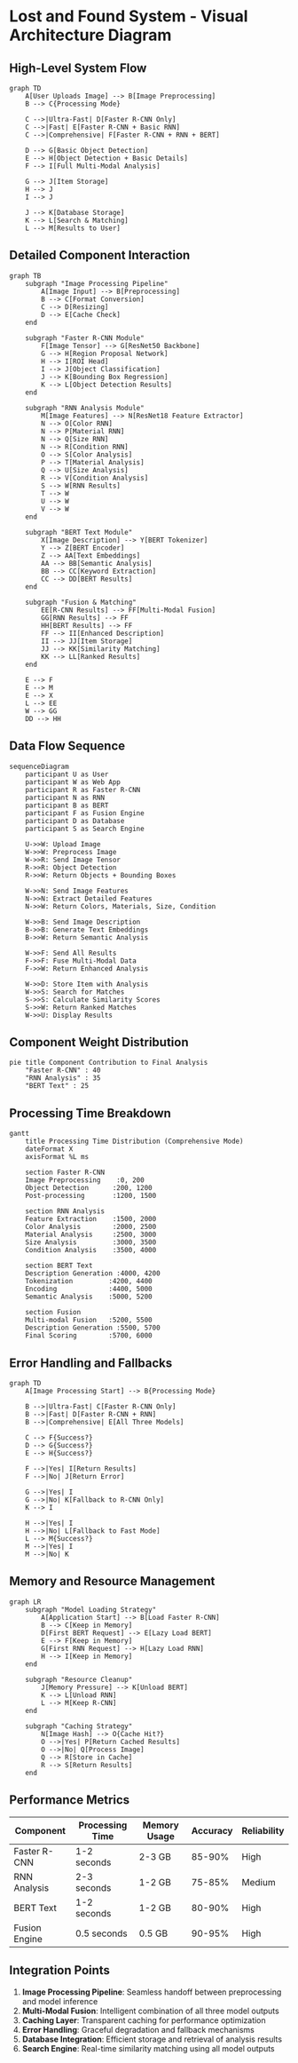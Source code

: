 # Lost and Found System - Visual Architecture Diagram

## High-Level System Flow

```mermaid
graph TD
    A[User Uploads Image] --> B[Image Preprocessing]
    B --> C{Processing Mode}
    
    C -->|Ultra-Fast| D[Faster R-CNN Only]
    C -->|Fast| E[Faster R-CNN + Basic RNN]
    C -->|Comprehensive| F[Faster R-CNN + RNN + BERT]
    
    D --> G[Basic Object Detection]
    E --> H[Object Detection + Basic Details]
    F --> I[Full Multi-Modal Analysis]
    
    G --> J[Item Storage]
    H --> J
    I --> J
    
    J --> K[Database Storage]
    K --> L[Search & Matching]
    L --> M[Results to User]
```

## Detailed Component Interaction

```mermaid
graph TB
    subgraph "Image Processing Pipeline"
        A[Image Input] --> B[Preprocessing]
        B --> C[Format Conversion]
        C --> D[Resizing]
        D --> E[Cache Check]
    end
    
    subgraph "Faster R-CNN Module"
        F[Image Tensor] --> G[ResNet50 Backbone]
        G --> H[Region Proposal Network]
        H --> I[ROI Head]
        I --> J[Object Classification]
        J --> K[Bounding Box Regression]
        K --> L[Object Detection Results]
    end
    
    subgraph "RNN Analysis Module"
        M[Image Features] --> N[ResNet18 Feature Extractor]
        N --> O[Color RNN]
        N --> P[Material RNN]
        N --> Q[Size RNN]
        N --> R[Condition RNN]
        O --> S[Color Analysis]
        P --> T[Material Analysis]
        Q --> U[Size Analysis]
        R --> V[Condition Analysis]
        S --> W[RNN Results]
        T --> W
        U --> W
        V --> W
    end
    
    subgraph "BERT Text Module"
        X[Image Description] --> Y[BERT Tokenizer]
        Y --> Z[BERT Encoder]
        Z --> AA[Text Embeddings]
        AA --> BB[Semantic Analysis]
        BB --> CC[Keyword Extraction]
        CC --> DD[BERT Results]
    end
    
    subgraph "Fusion & Matching"
        EE[R-CNN Results] --> FF[Multi-Modal Fusion]
        GG[RNN Results] --> FF
        HH[BERT Results] --> FF
        FF --> II[Enhanced Description]
        II --> JJ[Item Storage]
        JJ --> KK[Similarity Matching]
        KK --> LL[Ranked Results]
    end
    
    E --> F
    E --> M
    E --> X
    L --> EE
    W --> GG
    DD --> HH
```

## Data Flow Sequence

```mermaid
sequenceDiagram
    participant U as User
    participant W as Web App
    participant R as Faster R-CNN
    participant N as RNN
    participant B as BERT
    participant F as Fusion Engine
    participant D as Database
    participant S as Search Engine
    
    U->>W: Upload Image
    W->>W: Preprocess Image
    W->>R: Send Image Tensor
    R->>R: Object Detection
    R->>W: Return Objects + Bounding Boxes
    
    W->>N: Send Image Features
    N->>N: Extract Detailed Features
    N->>W: Return Colors, Materials, Size, Condition
    
    W->>B: Send Image Description
    B->>B: Generate Text Embeddings
    B->>W: Return Semantic Analysis
    
    W->>F: Send All Results
    F->>F: Fuse Multi-Modal Data
    F->>W: Return Enhanced Analysis
    
    W->>D: Store Item with Analysis
    W->>S: Search for Matches
    S->>S: Calculate Similarity Scores
    S->>W: Return Ranked Matches
    W->>U: Display Results
```

## Component Weight Distribution

```mermaid
pie title Component Contribution to Final Analysis
    "Faster R-CNN" : 40
    "RNN Analysis" : 35
    "BERT Text" : 25
```

## Processing Time Breakdown

```mermaid
gantt
    title Processing Time Distribution (Comprehensive Mode)
    dateFormat X
    axisFormat %L ms
    
    section Faster R-CNN
    Image Preprocessing    :0, 200
    Object Detection      :200, 1200
    Post-processing       :1200, 1500
    
    section RNN Analysis
    Feature Extraction    :1500, 2000
    Color Analysis        :2000, 2500
    Material Analysis     :2500, 3000
    Size Analysis         :3000, 3500
    Condition Analysis    :3500, 4000
    
    section BERT Text
    Description Generation :4000, 4200
    Tokenization         :4200, 4400
    Encoding             :4400, 5000
    Semantic Analysis    :5000, 5200
    
    section Fusion
    Multi-modal Fusion   :5200, 5500
    Description Generation :5500, 5700
    Final Scoring        :5700, 6000
```

## Error Handling and Fallbacks

```mermaid
graph TD
    A[Image Processing Start] --> B{Processing Mode}
    
    B -->|Ultra-Fast| C[Faster R-CNN Only]
    B -->|Fast| D[Faster R-CNN + RNN]
    B -->|Comprehensive| E[All Three Models]
    
    C --> F{Success?}
    D --> G{Success?}
    E --> H{Success?}
    
    F -->|Yes| I[Return Results]
    F -->|No| J[Return Error]
    
    G -->|Yes| I
    G -->|No| K[Fallback to R-CNN Only]
    K --> I
    
    H -->|Yes| I
    H -->|No| L[Fallback to Fast Mode]
    L --> M{Success?}
    M -->|Yes| I
    M -->|No| K
```

## Memory and Resource Management

```mermaid
graph LR
    subgraph "Model Loading Strategy"
        A[Application Start] --> B[Load Faster R-CNN]
        B --> C[Keep in Memory]
        D[First BERT Request] --> E[Lazy Load BERT]
        E --> F[Keep in Memory]
        G[First RNN Request] --> H[Lazy Load RNN]
        H --> I[Keep in Memory]
    end
    
    subgraph "Resource Cleanup"
        J[Memory Pressure] --> K[Unload BERT]
        K --> L[Unload RNN]
        L --> M[Keep R-CNN]
    end
    
    subgraph "Caching Strategy"
        N[Image Hash] --> O{Cache Hit?}
        O -->|Yes| P[Return Cached Results]
        O -->|No| Q[Process Image]
        Q --> R[Store in Cache]
        R --> S[Return Results]
    end
```

## Performance Metrics

| Component | Processing Time | Memory Usage | Accuracy | Reliability |
|-----------|----------------|--------------|----------|-------------|
| Faster R-CNN | 1-2 seconds | 2-3 GB | 85-90% | High |
| RNN Analysis | 2-3 seconds | 1-2 GB | 75-85% | Medium |
| BERT Text | 1-2 seconds | 1-2 GB | 80-90% | High |
| Fusion Engine | 0.5 seconds | 0.5 GB | 90-95% | High |

## Integration Points

1. **Image Processing Pipeline**: Seamless handoff between preprocessing and model inference
2. **Multi-Modal Fusion**: Intelligent combination of all three model outputs
3. **Caching Layer**: Transparent caching for performance optimization
4. **Error Handling**: Graceful degradation and fallback mechanisms
5. **Database Integration**: Efficient storage and retrieval of analysis results
6. **Search Engine**: Real-time similarity matching using all model outputs
